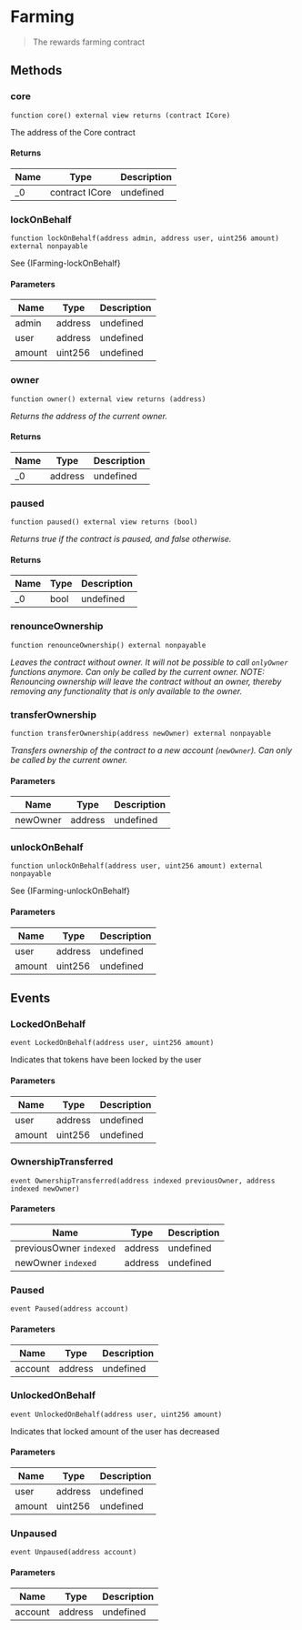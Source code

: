 # Farming



> The rewards farming contract





## Methods

### core

```solidity
function core() external view returns (contract ICore)
```

The address of the Core contract




#### Returns

| Name | Type | Description |
|---|---|---|
| _0 | contract ICore | undefined |

### lockOnBehalf

```solidity
function lockOnBehalf(address admin, address user, uint256 amount) external nonpayable
```

See {IFarming-lockOnBehalf}



#### Parameters

| Name | Type | Description |
|---|---|---|
| admin | address | undefined |
| user | address | undefined |
| amount | uint256 | undefined |

### owner

```solidity
function owner() external view returns (address)
```



*Returns the address of the current owner.*


#### Returns

| Name | Type | Description |
|---|---|---|
| _0 | address | undefined |

### paused

```solidity
function paused() external view returns (bool)
```



*Returns true if the contract is paused, and false otherwise.*


#### Returns

| Name | Type | Description |
|---|---|---|
| _0 | bool | undefined |

### renounceOwnership

```solidity
function renounceOwnership() external nonpayable
```



*Leaves the contract without owner. It will not be possible to call `onlyOwner` functions anymore. Can only be called by the current owner. NOTE: Renouncing ownership will leave the contract without an owner, thereby removing any functionality that is only available to the owner.*


### transferOwnership

```solidity
function transferOwnership(address newOwner) external nonpayable
```



*Transfers ownership of the contract to a new account (`newOwner`). Can only be called by the current owner.*

#### Parameters

| Name | Type | Description |
|---|---|---|
| newOwner | address | undefined |

### unlockOnBehalf

```solidity
function unlockOnBehalf(address user, uint256 amount) external nonpayable
```

See {IFarming-unlockOnBehalf}



#### Parameters

| Name | Type | Description |
|---|---|---|
| user | address | undefined |
| amount | uint256 | undefined |



## Events

### LockedOnBehalf

```solidity
event LockedOnBehalf(address user, uint256 amount)
```

Indicates that tokens have been locked by the user



#### Parameters

| Name | Type | Description |
|---|---|---|
| user  | address | undefined |
| amount  | uint256 | undefined |

### OwnershipTransferred

```solidity
event OwnershipTransferred(address indexed previousOwner, address indexed newOwner)
```





#### Parameters

| Name | Type | Description |
|---|---|---|
| previousOwner `indexed` | address | undefined |
| newOwner `indexed` | address | undefined |

### Paused

```solidity
event Paused(address account)
```





#### Parameters

| Name | Type | Description |
|---|---|---|
| account  | address | undefined |

### UnlockedOnBehalf

```solidity
event UnlockedOnBehalf(address user, uint256 amount)
```

Indicates that locked amount of the user has decreased



#### Parameters

| Name | Type | Description |
|---|---|---|
| user  | address | undefined |
| amount  | uint256 | undefined |

### Unpaused

```solidity
event Unpaused(address account)
```





#### Parameters

| Name | Type | Description |
|---|---|---|
| account  | address | undefined |



